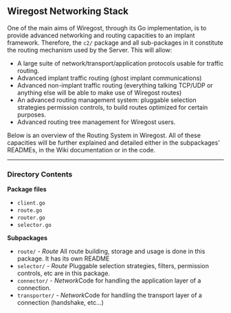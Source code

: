 
## Wiregost Networking Stack 

One of the main aims of Wiregost, through its Go implementation, is to provide advanced networking and routing capacities to an implant framework.
Therefore, the `c2/` package and all sub-packages in it constitute the routing mechanism used by the Server. This will allow:

- A large suite of network/transport/application protocols usable for traffic routing.
- Advanced implant traffic routing (ghost implant communications)
- Advanced non-implant traffic routing (everything talking TCP/UDP or anything else will be able to make use of Wiregost routes)
- An advanced routing management system: pluggable selection strategies permission controls, to build routes optimized for certain purposes.
- Advanced routing tree management for Wiregost users.

Below is an overview of the Routing System in Wiregost. All of these capacities will be further explained and detailed either in the 
subpackages' READMEs, in the Wiki documentation or in the code.

----
### Directory Contents

**Package files**
- `client.go`
- `route.go`
- `router.go`
- `selector.go`

**Subpackages**
- `route/`          - *Route*  All route building, storage and usage is done in this package. It has its own README
- `selector/`       - *Route*  Pluggable selection strategies, filters, permission controls, etc are in this package.
- `connector/`      - *Network*Code for handling the application layer of a connection.
- `transporter/`    - *Network*Code for handling the transport layer of a connection (handshake, etc...)
